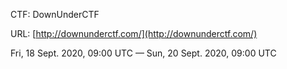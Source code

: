 CTF: DownUnderCTF

URL: [http://downunderctf.com/](http://downunderctf.com/)

Fri, 18 Sept. 2020, 09:00 UTC — Sun, 20 Sept. 2020, 09:00 UTC
